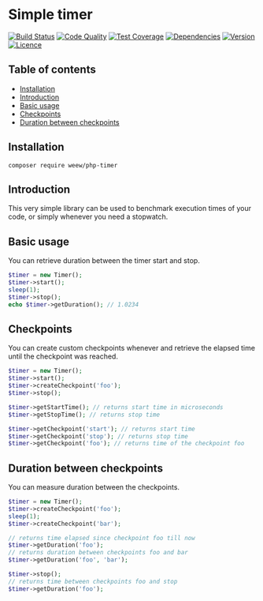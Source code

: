 # Simple timer

[![Build Status](https://img.shields.io/travis/weew/php-timer.svg)](https://travis-ci.org/weew/php-timer)
[![Code Quality](https://img.shields.io/scrutinizer/g/weew/php-timer.svg)](https://scrutinizer-ci.com/g/weew/php-timer)
[![Test Coverage](https://img.shields.io/coveralls/weew/php-timer.svg)](https://coveralls.io/github/weew/php-timer)
[![Dependencies](https://img.shields.io/versioneye/d/php/weew:php-timer.svg)](https://versioneye.com/php/weew:php-timer)
[![Version](https://img.shields.io/packagist/v/weew/php-timer.svg)](https://packagist.org/packages/weew/php-timer)
[![Licence](https://img.shields.io/packagist/l/weew/php-timer.svg)](https://packagist.org/packages/weew/php-timer)

## Table of contents

- [Installation](#installation)
- [Introduction](#introduction)
- [Basic usage](#basic-usage)
- [Checkpoints](#checkpoints)
- [Duration between checkpoints](#duration-between-checkpoints)

## Installation

`composer require weew/php-timer`

## Introduction

This very simple library can be used to benchmark execution times of your code, or simply whenever you need a stopwatch.

## Basic usage

You can retrieve duration between the timer start and stop.

```php
$timer = new Timer();
$timer->start();
sleep(1);
$timer->stop();
echo $timer->getDuration(); // 1.0234
```

## Checkpoints

You can create custom checkpoints whenever and retrieve the elapsed time until the checkpoint was reached.

```php
$timer = new Timer();
$timer->start();
$timer->createCheckpoint('foo');
$timer->stop();

$timer->getStartTime(); // returns start time in microseconds
$timer->getStopTime(); // returns stop time

$timer->getCheckpoint('start'); // returns start time
$timer->getCheckpoint('stop'); // returns stop time
$timer->getCheckpoint('foo'); // returns time of the checkpoint foo
```

## Duration between checkpoints

You can measure duration between the checkpoints.

```php
$timer = new Timer();
$timer->createCheckpoint('foo');
sleep(1);
$timer->createCheckpoint('bar');

// returns time elapsed since checkpoint foo till now
$timer->getDuration('foo');
// returns duration between checkpoints foo and bar
$timer->getDuration('foo', 'bar');

$timer->stop();
// returns time between checkpoints foo and stop
$timer->getDuration('foo');
```
